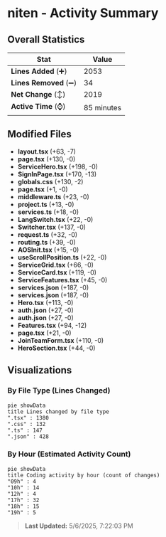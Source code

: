 # niten - Activity Summary 

## Overall Statistics

| Stat                   | Value                                                             |
| ---------------------- | ----------------------------------------------------------------- |
| **Lines Added** (➕)   | 2053                                          |
| **Lines Removed** (➖) | 34                                        |
| **Net Change** (↕)    | 2019                |
| **Active Time** (⌚)   | 85 minutes |


## Modified Files
- **layout.tsx** (+63, -7)
- **page.tsx** (+130, -0)
- **ServiceHero.tsx** (+198, -0)
- **SignInPage.tsx** (+170, -13)
- **globals.css** (+130, -2)
- **page.tsx** (+1, -0)
- **middleware.ts** (+23, -0)
- **project.ts** (+13, -0)
- **services.ts** (+18, -0)
- **LangSwitch.tsx** (+22, -0)
- **Switcher.tsx** (+137, -0)
- **request.ts** (+32, -0)
- **routing.ts** (+39, -0)
- **AOSInit.tsx** (+15, -0)
- **useScrollPosition.ts** (+22, -0)
- **ServiceGrid.tsx** (+66, -0)
- **ServiceCard.tsx** (+119, -0)
- **ServiceFeatures.tsx** (+45, -0)
- **services.json** (+187, -0)
- **services.json** (+187, -0)
- **Hero.tsx** (+113, -0)
- **auth.json** (+27, -0)
- **auth.json** (+27, -0)
- **Features.tsx** (+94, -12)
- **page.tsx** (+21, -0)
- **JoinTeamForm.tsx** (+110, -0)
- **HeroSection.tsx** (+44, -0)

## Visualizations

### By File Type (Lines Changed)

```mermaid
pie showData
title Lines changed by file type
".tsx" : 1380
".css" : 132
".ts" : 147
".json" : 428
```

### By Hour (Estimated Activity Count)

```mermaid
pie showData
title Coding activity by hour (count of changes)
"09h" : 4
"10h" : 14
"12h" : 4
"17h" : 32
"18h" : 15
"19h" : 5
```


> **Last Updated:** 5/6/2025, 7:22:03 PM